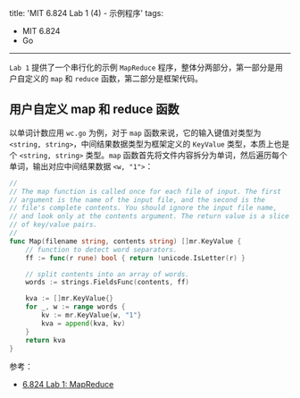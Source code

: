 title: 'MIT 6.824 Lab 1 (4) - 示例程序'
tags:
- MIT 6.824
- Go
---

`Lab 1` 提供了一个串行化的示例 `MapReduce` 程序，整体分两部分，第一部分是用户自定义的 `map` 和 `reduce` 函数，第二部分是框架代码。

## 用户自定义 map 和 reduce 函数
以单词计数应用 `wc.go` 为例，对于 `map` 函数来说，它的输入键值对类型为 `<string, string>`，中间结果数据类型为框架定义的 `KeyValue` 类型，本质上也是个 `<string, string>` 类型。`map` 函数首先将文件内容拆分为单词，然后遍历每个单词，输出对应中间结果数据 `<w, "1">`：

```go
//
// The map function is called once for each file of input. The first
// argument is the name of the input file, and the second is the
// file's complete contents. You should ignore the input file name,
// and look only at the contents argument. The return value is a slice
// of key/value pairs.
//
func Map(filename string, contents string) []mr.KeyValue {
	// function to detect word separators.
	ff := func(r rune) bool { return !unicode.IsLetter(r) }

	// split contents into an array of words.
	words := strings.FieldsFunc(contents, ff)

	kva := []mr.KeyValue{}
	for _, w := range words {
		kv := mr.KeyValue{w, "1"}
		kva = append(kva, kv)
	}
	return kva
}
```

参考：

* [6.824 Lab 1: MapReduce](https://pdos.csail.mit.edu/6.824/labs/lab-mr.html)